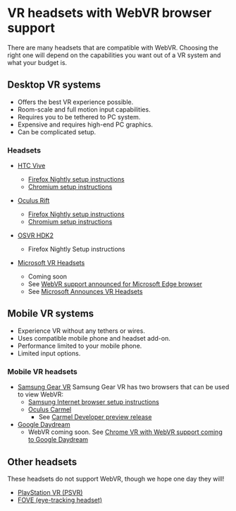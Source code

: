 <!--
title: VR headsets supported by WebVR
-->

# VR headsets with WebVR browser support

There are many headsets that are compatible with WebVR.   Choosing the right one will depend on the capabilities you want out of a VR system and what your budget is.


## Desktop VR systems

* Offers the best VR experience possible.
* Room-scale and full motion input capabilities.
* Requires you to be tethered to PC system.
* Expensive and requires high-end PC graphics.
* Can be complicated setup.

### Headsets
  * [HTC Vive](/headsets/htc-vive)
    * [Firefox Nightly setup instructions](/browsers/firefox)
    * [Chromium setup instructions](/browsers/chromium)

  * [Oculus Rift](/headsets/oculus-rift)
    * [Firefox Nightly setup instructions](/browsers/firefox)
    * [Chromium setup instructions](/browsers/chromium)

  * [OSVR HDK2](/headsets/osvr-hdk2)
    * Firefox Nightly Setup instructions

  * [Microsoft VR Headsets](/headsets/microsoft)
    * Coming soon
    * See [WebVR support announced for Microsoft Edge browser]()
    * See [Microsoft Announces VR Headsets](/news/2016/10/microsoft-announces-vr-headsets)

## Mobile VR systems

* Experience VR without any tethers or wires.
* Uses compatible mobile phone and headset add-on.
* Performance limited to your mobile phone.
* Limited input options.

### Mobile VR headsets
  * [Samsung Gear VR](/headsets/samsung-gear-vr)
    Samsung Gear VR has two browsers that can be used to view WebVR:
    * [Samsung Internet browser setup instructions](/browsers/samsung-internet-browser-for-gear-vr)
    * [Oculus Carmel](/headsets/oculus-carmel)
      * See [Carmel Developer preview release](news/2016/12/oculus-carmel-developer-preview-launch)
  * [Google Daydream](/headsets/google-daydream)
    * WebVR coming soon.  See [Chrome VR with WebVR support coming to Google Daydream]()


## Other headsets

These headsets do not support WebVR, though we hope one day they will!

* [PlayStation VR (PSVR)](https://www.playstation.com/en-us/explore/playstation-vr/)
* [FOVE (eye-tracking headset)](https://www.getfove.com/)
